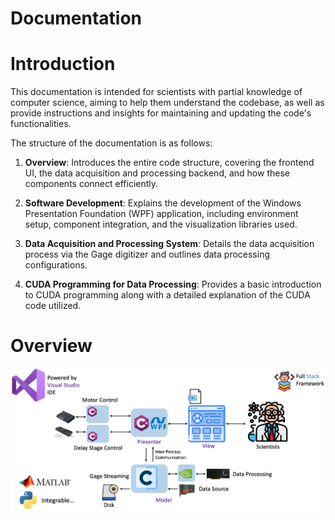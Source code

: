 # Documentation

# Introduction

This documentation is intended for scientists with partial knowledge of computer science, aiming to help them understand the codebase, as well as provide instructions and insights for maintaining and updating the code's functionalities.

The structure of the documentation is as follows:

1. **Overview**: Introduces the entire code structure, covering the frontend UI, the data acquisition and processing backend, and how these components connect efficiently.

2. **Software Development**: Explains the development of the Windows Presentation Foundation (WPF) application, including environment setup, component integration, and the visualization libraries used.

3. **Data Acquisition and Processing System**: Details the data acquisition process via the Gage digitizer and outlines data processing configurations.

4. **CUDA Programming for Data Processing**: Provides a basic introduction to CUDA programming along with a detailed explanation of the CUDA code utilized.

# Overview
![Codebase Structure](./Images/framework.png)


